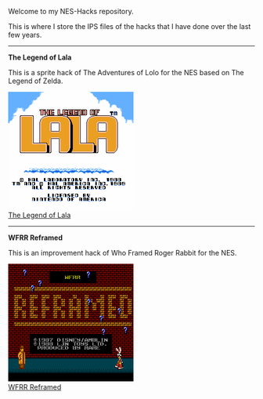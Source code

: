 Welcome to my NES-Hacks repository.

This is where I store the IPS files of the hacks that I have done over the last few years.

---
**The Legend of Lala**

This is a sprite hack of The Adventures of Lolo for the NES based on The Legend of Zelda.

![PNG File](/Adventures%20of%20Lolo/The%20Legend%20of%20Lala/Screenshots/The%20Legend%20of%20Lala_000.png)  
[The Legend of Lala](/Adventures%20of%20Lolo/The%20Legend%20of%20Lala/)  

---
**WFRR Reframed**

This is an improvement hack of Who Framed Roger Rabbit for the NES.

![PNG File](/Who%20Framed%20Roger%20Rabbit/WFRR%20Reframed/Screenshots/WFRR%20Reframed_000.png)  
[WFRR Reframed](/Who%20Framed%20Roger%20Rabbit/WFRR%20Reframed/)  
